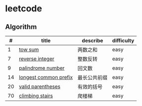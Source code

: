 # leetcode

## Algorithm
|#|title|describe|difficulty|
|-|-----|--------|----------|
|1|[tow sum](./algorithm/1.two_sum.js)|两数之和|easy|
|7|[reverse integer](./algorithm/7.reverse_integer.js)|整数反转|easy|
|9|[palindrome number](./algorithm/9.palindrome_number.js)|回文数|easy|
|14|[longest common prefix](./algorithm/14.longest_common_prefix.js)|最长公共前缀|easy|
|20|[valid parentheses](./algorithm/20.valid_parentheses.js)|有效的括号|easy|
|70|[climbing stairs](./algorithm/70.climbing_stairs.js)|爬楼梯|easy|
